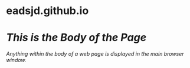 # eadsjd.github.io
  <title>Dalton's Cyberspace</title>
 <Learning Student>
 <I am a Computer Science Major here at USC Aiken and an Air Force Veteran>
  <h1>This is the Body of the Page</h1>
  <p>Anything within the body of a web 
     page is displayed in the main 
     browser window.</p>
 </body>
</html>
